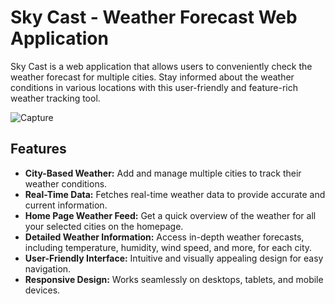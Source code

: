 # Sky Cast - Weather Forecast Web Application

Sky Cast is a web application that allows users to conveniently check the weather forecast for multiple cities. Stay informed about the weather conditions in various locations with this user-friendly and feature-rich weather tracking tool.

![Capture](https://github.com/NirajPatel07/Sky-Cast/assets/66070865/fb0ac7fc-7dd2-4a94-a0fa-3b52568aa5df)

## Features

- **City-Based Weather:** Add and manage multiple cities to track their weather conditions.
- **Real-Time Data:** Fetches real-time weather data to provide accurate and current information.
- **Home Page Weather Feed:** Get a quick overview of the weather for all your selected cities on the homepage.
- **Detailed Weather Information:** Access in-depth weather forecasts, including temperature, humidity, wind speed, and more, for each city.
- **User-Friendly Interface:** Intuitive and visually appealing design for easy navigation.
- **Responsive Design:** Works seamlessly on desktops, tablets, and mobile devices.


